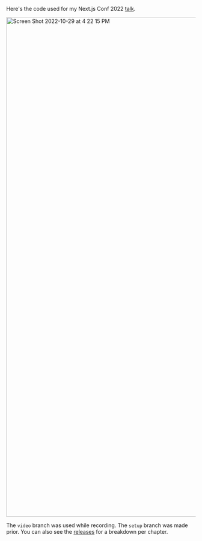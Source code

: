 Here's the code used for my Next.js Conf 2022 [talk](https://www.youtube.com/watch?v=H1gSWXA3qfw).

<a href="https://www.youtube.com/watch?v=H1gSWXA3qfw" target="_blank">
<img width="1324" alt="Screen Shot 2022-10-29 at 4 22 15 PM" src="https://user-images.githubusercontent.com/13172299/198851063-ed9f09af-1230-496c-a136-815d859abe5e.png">
</a>

The `video` branch was used while recording. The `setup` branch was made prior. You can also see the [releases](/nandorojo/nextjs-conf-22-example/releases) for a breakdown per chapter.
